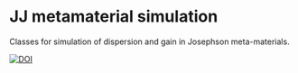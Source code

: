 # JJ metamaterial simulation
Classes for simulation of dispersion and gain in Josephson meta-materials.

[![DOI](https://zenodo.org/badge/388785161.svg)](https://zenodo.org/badge/latestdoi/388785161)
